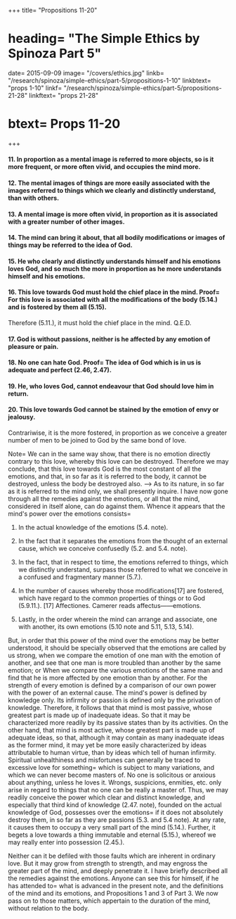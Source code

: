 +++
title=  "Propositions 11-20"
# heading=  "The Simple Ethics by Spinoza Part 5"
date=  2015-09-09
image=  "/covers/ethics.jpg"
linkb=  "/research/spinoza/simple-ethics/part-5/propositions-1-10"
linkbtext=  "props 1-10"
linkf=  "/research/spinoza/simple-ethics/part-5/propositions-21-28"
linkftext=  "props 21-28"
# btext=  Props 11-20
+++


#### 11. In proportion as a mental image is referred to more objects, so is it more frequent, or more often vivid, and occupies the mind more. 



#### 12. The mental images of things are more easily associated with the images referred to things which we clearly and distinctly understand, than with others. 


#### 13. A mental image is more often vivid, in proportion as it is associated with a greater number of other images. 



#### 14. The mind can bring it about, that all bodily modifications or images of things may be referred to the idea of God. 



#### 15. He who clearly and distinctly understands himself and his emotions loves God, and so much the more in proportion as he more understands himself and his emotions. 




#### 16. This love towards God must hold the chief place in the mind. Proof=  For this love is associated with all the modifications of the body (5.14.) and is fostered by them all (5.15).
Therefore (5.11.), it must hold the chief place in the mind. Q.E.D.



#### 17. God is without passions, neither is he affected by any emotion of pleasure or pain. 



#### 18. No one can hate God. Proof=  The idea of God which is in us is adequate and perfect (2.46, 2.47).




#### 19. He, who loves God, cannot endeavour that God should love him in return. 




#### 20. This love towards God cannot be stained by the emotion of envy or jealousy.

Contrariwise, it is the more fostered, in proportion as we conceive a greater number of men to be joined to God by the same bond of love.

Note=  We can in the same way show, that there is no emotion directly contrary to this love, whereby this love can be destroyed.
Therefore we may conclude, that this love towards God is the most constant of all the emotions, and that, in so far as it is referred to the body, it cannot be destroyed, unless the body be destroyed also. -->
As to its nature, in so far as it is referred to the mind only, we shall presently inquire.
I have now gone through all the remedies against the emotions, or all that the mind, considered in itself alone, can do against them.
Whence it appears that the mind's power over the emotions consists= 

1. In the actual knowledge of the emotions (5.4. note).

2. In the fact that it separates the emotions from the thought of an external cause, which we conceive confusedly (5.2. and 5.4. note).

3. In the fact, that in respect to time, the emotions referred to things, which we distinctly understand, surpass those referred to what we conceive in a confused and fragmentary manner (5.7.).

4. In the number of causes whereby those modifications[17] are fostered, which have regard to the common properties of things or to God (5.9.11.).
[17] Affectiones. Camerer reads affectus——emotions.

5. Lastly, in the order wherein the mind can arrange and associate, one with another, its own emotions (5.10 note and 5.11, 5.13, 5.14).

But, in order that this power of the mind over the emotions may be better understood, it should be specially observed that the emotions are called by us strong, when we compare the emotion of one man with the emotion of another, and see that one man is more troubled than another by the same emotion; or
When we compare the various emotions of the same man and find that he is more affected by one emotion than by another.
For the strength of every emotion is defined by a comparison of our own power with the power of an external cause.
The mind's power is defined by knowledge only.
Its infirmity or passion is defined only by the privation of knowledge.
Therefore, it follows that that mind is most passive, whose greatest part is made up of inadequate ideas.
So that it may be characterized more readily by its passive states than by its activities.
On the other hand, that mind is most active, whose greatest part is made up of adequate ideas, so that, although it may contain as many inadequate ideas as the former mind, it may yet be more easily characterized by ideas attributable to human virtue, than by ideas which tell of human infirmity.
Spiritual unhealthiness and misfortunes can generally be traced to excessive love for something= 
which is subject to many variations, and
which we can never become masters of.
No one is solicitous or anxious about anything, unless he loves it.
Wrongs, suspicions, enmities, etc. only arise in regard to things that no one can be really a master of.
Thus, we may readily conceive the power which clear and distinct knowledge, and especially that third kind of knowledge (2.47. note), founded on the actual knowledge of God, possesses over the emotions= 
if it does not absolutely destroy them, in so far as they are passions (5.3. and 5.4 note).
At any rate, it causes them to occupy a very small part of the mind (5.14.).
Further, it begets a love towards a thing immutable and eternal (5.15.), whereof we may really enter into possession (2.45.).

Neither can it be defiled with those faults which are inherent in ordinary love.
But it may grow from strength to strength, and may engross the greater part of the mind, and deeply penetrate it.
I have briefly described all the remedies against the emotions.
Anyone can see this for himself, if he has attended to= 
what is advanced in the present note, and
the definitions of the mind and its emotions, and
Propositions 1 and 3 of Part 3.
We now pass on to those matters, which appertain to the duration of the mind, without relation to the body.


